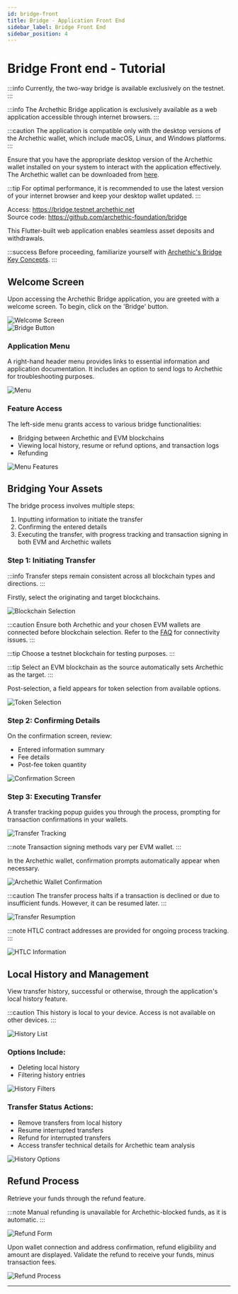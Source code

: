 ```yaml
---
id: bridge-front
title: Bridge - Application Front End
sidebar_label: Bridge Front End
sidebar_position: 4
---
```



# Bridge Front end - Tutorial

:::info
Currently, the two-way bridge is available exclusively on the testnet.
:::

:::info
The Archethic Bridge application is exclusively available as a web application accessible through internet browsers.
:::

:::caution
The application is compatible only with the desktop versions of the Archethic wallet, which include macOS, Linux, and Windows platforms.
:::

Ensure that you have the appropriate desktop version of the Archethic wallet installed on your system to interact with the application effectively. The Archethic wallet can be downloaded from [here](https://www.archethic.net/wallet/).

:::tip
For optimal performance, it is recommended to use the latest version of your internet browser and keep your desktop wallet updated.
:::


Access: https://bridge.testnet.archethic.net<br/>
Source code: https://github.com/archethic-foundation/bridge

This Flutter-built web application enables seamless asset deposits and withdrawals.

:::success
Before proceeding, familiarize yourself with [Archethic's Bridge Key Concepts](/participate/bridge/).
:::


## Welcome Screen

Upon accessing the Archethic Bridge application, you are greeted with a welcome screen. To begin, click on the 'Bridge' button.

![Welcome Screen](/img/tutorial/Bridge-2-Welcome.png)  
![Bridge Button](/img/tutorial/Bridge-2-Bridge.png)

### Application Menu

A right-hand header menu provides links to essential information and application documentation. It includes an option to send logs to Archethic for troubleshooting purposes.

![Menu](/img/tutorial/Bridge-2-Menu.png)

### Feature Access

The left-side menu grants access to various bridge functionalities:

- Bridging between Archethic and EVM blockchains
- Viewing local history, resume or refund options, and transaction logs
- Refunding

![Menu Features](/img/tutorial/Bridge-2-Menu-features.png)

## Bridging Your Assets

The bridge process involves multiple steps:

1. Inputting information to initiate the transfer
2. Confirming the entered details
3. Executing the transfer, with progress tracking and transaction signing in both EVM and Archethic wallets

### Step 1: Initiating Transfer

:::info
Transfer steps remain consistent across all blockchain types and directions.
:::

Firstly, select the originating and target blockchains.

![Blockchain Selection](/img/tutorial/Bridge-2-BC-Selection.png)

:::caution
Ensure both Archethic and your chosen EVM wallets are connected before blockchain selection. Refer to the [FAQ](/category/faq) for connectivity issues.
:::

:::tip
Choose a testnet blockchain for testing purposes.
:::

:::tip
Select an EVM blockchain as the source automatically sets Archethic as the target.
:::

Post-selection, a field appears for token selection from available options.

![Token Selection](/img/tutorial/Bridge-2-token-Selection.png)

### Step 2: Confirming Details

On the confirmation screen, review:

- Entered information summary
- Fee details
- Post-fee token quantity

![Confirmation Screen](/img/tutorial/Bridge-2-Confirmation.png)

### Step 3: Executing Transfer

A transfer tracking popup guides you through the process, prompting for transaction confirmations in your wallets.

![Transfer Tracking](/img/tutorial/Bridge-2-status-confirm-wallet.png)

:::note
Transaction signing methods vary per EVM wallet.
:::

In the Archethic wallet, confirmation prompts automatically appear when necessary.

![Archethic Wallet Confirmation](/img/tutorial/Bridge-2-AEWallet-confirm.png)

:::caution
The transfer process halts if a transaction is declined or due to insufficient funds. However, it can be resumed later.
:::

![Transfer Resumption](/img/tutorial/Bridge-2-Resume.png)

:::note
HTLC contract addresses are provided for ongoing process tracking.
:::

![HTLC Information](/img/tutorial/Bridge-2-HTLC-infos.png)

## Local History and Management

View transfer history, successful or otherwise, through the application's local history feature.

:::caution
This history is local to your device. Access is not available on other devices.
:::

![History List](/img/tutorial/Bridge-2-History-list.png)

### Options Include:

- Deleting local history
- Filtering history entries

![History Filters](/img/tutorial/Bridge-2-Filters.png)

### Transfer Status Actions:

- Remove transfers from local history
- Resume interrupted transfers
- Refund for interrupted transfers
- Access transfer technical details for Archethic team analysis

![History Options](/img/tutorial/Bridge-2-History-icons.png)

## Refund Process

Retrieve your funds through the refund feature.

:::note
Manual refunding is unavailable for Archethic-blocked funds, as it is automatic.
:::

![Refund Form](/img/tutorial/Bridge-2-Refund-Form.png)

Upon wallet connection and address confirmation, refund eligibility and amount are displayed. Validate the refund to receive your funds, minus transaction fees.

![Refund Process](/img/tutorial/Bridge-2-Refund-Wait.png)

---